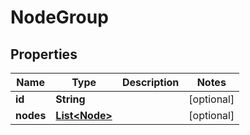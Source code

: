 
# NodeGroup

## Properties
Name | Type | Description | Notes
------------ | ------------- | ------------- | -------------
**id** | **String** |  |  [optional]
**nodes** | [**List&lt;Node&gt;**](Node.md) |  |  [optional]



